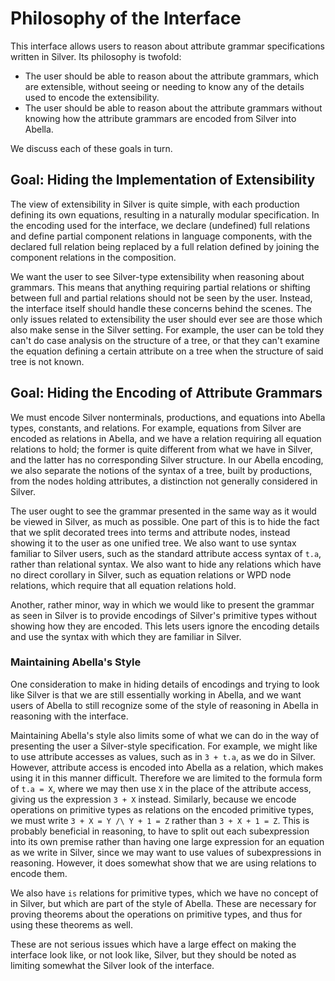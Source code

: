 
# Philosophy of the Interface
This interface allows users to reason about attribute grammar
specifications written in Silver.  Its philosophy is twofold:
- The user should be able to reason about the attribute grammars,
  which are extensible, without seeing or needing to know any of the
  details used to encode the extensibility.
- The user should be able to reason about the attribute grammars
  without knowing how the attribute grammars are encoded from Silver
  into Abella.

We discuss each of these goals in turn.




## Goal:  Hiding the Implementation of Extensibility
The view of extensibility in Silver is quite simple, with each
production defining its own equations, resulting in a naturally
modular specification.  In the encoding used for the interface, we
declare (undefined) full relations and define partial component
relations in language components, with the declared full relation
being replaced by a full relation defined by joining the component
relations in the composition.

We want the user to see Silver-type extensibility when reasoning about
grammars.  This means that anything requiring partial relations or
shifting between full and partial relations should not be seen by the
user.  Instead, the interface itself should handle these concerns
behind the scenes.  The only issues related to extensibility the user
should ever see are those which also make sense in the Silver setting.
For example, the user can be told they can't do case analysis on the
structure of a tree, or that they can't examine the equation defining
a certain attribute on a tree when the structure of said tree is not
known.




## Goal:  Hiding the Encoding of Attribute Grammars
We must encode Silver nonterminals, productions, and equations into
Abella types, constants, and relations.  For example, equations from
Silver are encoded as relations in Abella, and we have a relation
requiring all equation relations to hold; the former is quite
different from what we have in Silver, and the latter has no
corresponding Silver structure.  In our Abella encoding, we also
separate the notions of the syntax of a tree, built by productions,
from the nodes holding attributes, a distinction not generally
considered in Silver.

The user ought to see the grammar presented in the same way as it
would be viewed in Silver, as much as possible.  One part of this is
to hide the fact that we split decorated trees into terms and
attribute nodes, instead showing it to the user as one unified tree.
We also want to use syntax familiar to Silver users, such as the
standard attribute access syntax of `t.a`, rather than relational
syntax.  We also want to hide any relations which have no direct
corollary in Silver, such as equation relations or WPD node relations,
which require that all equation relations hold.

Another, rather minor, way in which we would like to present the
grammar as seen in Silver is to provide encodings of Silver's
primitive types without showing how they are encoded.  This lets users
ignore the encoding details and use the syntax with which they are
familiar in Silver.


### Maintaining Abella's Style
One consideration to make in hiding details of encodings and trying to
look like Silver is that we are still essentially working in Abella,
and we want users of Abella to still recognize some of the style of
reasoning in Abella in reasoning with the interface.

Maintaining Abella's style also limits some of what we can do in the
way of presenting the user a Silver-style specification.  For example,
we might like to use attribute accesses as values, such as in `3 +
t.a`, as we do in Silver.  However, attribute access is encoded into
Abella as a relation, which makes using it in this manner difficult.
Therefore we are limited to the formula form of `t.a = X`, where we
may then use `X` in the place of the attribute access, giving us the
expression `3 + X` instead.  Similarly, because we encode operations
on primitive types as relations on the encoded primitive types, we
must write `3 + X = Y /\ Y + 1 = Z` rather than `3 + X + 1 = Z`.  This
is probably beneficial in reasoning, to have to split out each
subexpression into its own premise rather than having one large
expression for an equation as we write in Silver, since we may want to
use values of subexpressions in reasoning.  However, it does somewhat
show that we are using relations to encode them.

We also have `is` relations for primitive types, which we have no
concept of in Silver, but which are part of the style of Abella.
These are necessary for proving theorems about the operations on
primitive types, and thus for using these theorems as well.

These are not serious issues which have a large effect on making the
interface look like, or not look like, Silver, but they should be
noted as limiting somewhat the Silver look of the interface.

